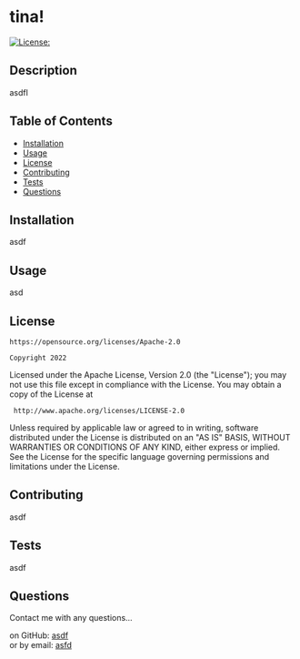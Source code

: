 
  # tina!
  
  [![License:](https://img.shields.io/badge/License-Apache_2.0-blue.svg)](https://opensource.org/licenses/Apache-2.0)
  
  ## Description  
  asdfl  
  
  ## Table of Contents
  * [Installation](#installation)
  * [Usage](#usage)
  * [License](#license)
  * [Contributing](#contributing)
  * [Tests](#tests)
  * [Questions](#questions)
  
  ## Installation
  asdf  
  
  ## Usage
  asd
  
   ## License
    https://opensource.org/licenses/Apache-2.0

    Copyright 2022

   Licensed under the Apache License, Version 2.0 (the "License");
   you may not use this file except in compliance with the License.
   You may obtain a copy of the License at

     http://www.apache.org/licenses/LICENSE-2.0

   Unless required by applicable law or agreed to in writing, software
   distributed under the License is distributed on an "AS IS" BASIS,
   WITHOUT WARRANTIES OR CONDITIONS OF ANY KIND, either express or implied.
   See the License for the specific language governing permissions and
   limitations under the License.
  
  ## Contributing
  asdf
  
  ## Tests
  asdf
  
  ## Questions
  Contact me with any questions…
  
  on GitHub: <a href='https://github.com/asdf'>asdf</a><br>
  or by email:  <a href='mailto:asfd'>asfd</a>  
